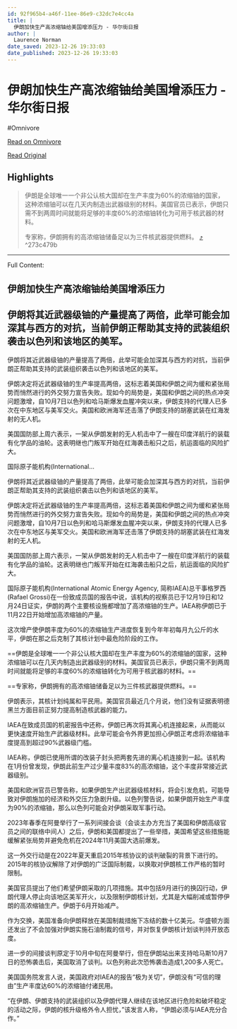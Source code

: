 ```yaml
---
id: 92f965b4-a46f-11ee-86e9-c32dc7e4cc4a
title: |
  伊朗加快生产高浓缩铀给美国增添压力 - 华尔街日报
author: |
  Laurence Norman
date_saved: 2023-12-26 19:33:03
date_published: 2023-12-26 19:33:03
---
```


# 伊朗加快生产高浓缩铀给美国增添压力 - 华尔街日报
#Omnivore

[Read on Omnivore](https://omnivore.app/me/-18ca982a5fc)

[Read Original](https://cn.wsj.com/amp/articles/%E4%BC%8A%E6%9C%97%E5%8A%A0%E5%BF%AB%E7%94%9F%E4%BA%A7%E9%AB%98%E6%B5%93%E7%BC%A9%E9%93%80%E7%BB%99%E7%BE%8E%E5%9B%BD%E5%A2%9E%E6%B7%BB%E5%8E%8B%E5%8A%9B-094d8316)

## Highlights

> 伊朗是全球唯一一个非公认核大国却在生产丰度为60%的浓缩铀的国家，这种浓缩铀可以在几天内制造出武器级别的材料。美国官员已表示，伊朗只需不到两周时间就能将足够的丰度60%的浓缩铀转化为可用于核武器的材料。
> 
> 专家称，伊朗拥有的高浓缩铀储备足以为三件核武器提供燃料。 [⤴️](https://omnivore.app/me/-18ca982a5fc#273c479b-e3d8-4b7d-b90f-379c16ddc32f)  ^273c479b


--- 

Full Content: 

##  伊朗加快生产高浓缩铀给美国增添压力

## 伊朗将其近武器级铀的产量提高了两倍，此举可能会加深其与西方的对抗，当前伊朗正帮助其支持的武装组织袭击以色列和该地区的美军。

伊朗将其近武器级铀的产量提高了两倍，此举可能会加深其与西方的对抗，当前伊朗正帮助其支持的武装组织袭击以色列和该地区的美军。

伊朗决定将近武器级铀的生产率提高两倍，这标志着美国和伊朗之间为缓和紧张局势而悄然进行的外交努力宣告失败。现如今的局势是，美国和伊朗之间的热点冲突问题激增，自10月7日以色列和哈马斯爆发血腥冲突以来，伊朗支持的代理人已多次在中东地区与美军交火。美国和欧洲海军还击落了伊朗支持的胡塞武装在红海发射的无人机。

美国国防部上周六表示，一架从伊朗发射的无人机击中了一艘在印度洋航行的装载有化学品的油轮。这表明继也门叛军开始在红海袭击船只之后，航运面临的风险扩大。

国际原子能机构(International...

伊朗将其近武器级铀的产量提高了两倍，此举可能会加深其与西方的对抗，当前伊朗正帮助其支持的武装组织袭击以色列和该地区的美军。

伊朗决定将近武器级铀的生产率提高两倍，这标志着美国和伊朗之间为缓和紧张局势而悄然进行的外交努力宣告失败。现如今的局势是，美国和伊朗之间的热点冲突问题激增，自10月7日以色列和哈马斯爆发血腥冲突以来，伊朗支持的代理人已多次在中东地区与美军交火。美国和欧洲海军还击落了伊朗支持的胡塞武装在红海发射的无人机。

美国国防部上周六表示，一架从伊朗发射的无人机击中了一艘在印度洋航行的装载有化学品的油轮。这表明继也门叛军开始在红海袭击船只之后，航运面临的风险扩大。

国际原子能机构(International Atomic Energy Agency, 简称IAEA)总干事格罗西(Rafael Grossi)在一份致成员国的报告中说，该机构的视察员已于12月19日和12月24日证实，伊朗的两个主要核设施都增加了高浓缩铀的生产。IAEA称伊朗已于11月22日开始增加高浓缩铀的产量。

这次增产使伊朗丰度为60%的浓缩铀生产进度恢复到今年年初每月九公斤的水平，伊朗在那之后克制了其核计划中最危险阶段的工作。

==伊朗是全球唯一一个非公认核大国却在生产丰度为60%的浓缩铀的国家，这种浓缩铀可以在几天内制造出武器级别的材料。美国官员已表示，伊朗只需不到两周时间就能将足够的丰度60%的浓缩铀转化为可用于核武器的材料。==

==专家称，伊朗拥有的高浓缩铀储备足以为三件核武器提供燃料。==

伊朗表示，其核计划纯属和平民用。美国官员最近几个月说，他们没有证据表明德黑兰方面目前正努力提高制造核武器的能力。

IAEA在致成员国的机密报告中还称，伊朗已再次将其离心机连接起来，从而能以更快速度开始生产武器级材料。此举可能会令外界更加担心伊朗正考虑将浓缩铀丰度提高到超过90%武器级门槛。

IAEA称，伊朗已使用所谓的改装子封头把两套先进的离心机连接到一起。该机构在1月份曾发现，伊朗此前生产过少量丰度83%的高浓缩铀，这个丰度非常接近武器级别。

美国和欧洲官员已警告称，如果伊朗生产出武器级核材料，将会引发危机，可能导致对伊朗施加的经济和外交压力急剧升级。以色列警告说，如果伊朗开始生产丰度为90%的浓缩铀，那么以色列可能会对伊朗采取军事行动。

2023年春季在阿曼举行了一系列间接会谈（会谈主办方充当了美国和伊朗高级官员之间的联络中间人）之后，伊朗和美国都提出了一些举措，美国希望这些措施能缓解紧张局势并避免危机在2024年11月美国大选前爆发。

这一外交行动是在2022年夏天重启2015年核协议的谈判破裂的背景下进行的。2015年的核协议解除了对伊朗的广泛国际制裁，以换取对伊朗核工作严格的暂时限制。

美国官员提出了他们希望伊朗采取的几项措施。其中包括9月进行的换囚行动，伊朗代理人停止向该地区美军开火，以及限制伊朗核计划，尤其是大幅削减或暂停伊朗的高浓缩铀生产。伊朗于6月开始减产。

作为交换，美国准备向伊朗释放在美国制裁措施下冻结的数十亿美元。华盛顿方面还发出了不会加强对伊朗实施石油制裁的信号，并对恢复伊朗核计划谈判持开放态度。

进一步的间接谈判原定于10月中旬在阿曼举行，但在伊朗站出来支持哈马斯10月7日的恐怖袭击后，美国取消了谈判。以色列称此次恐怖袭击造成1,200多人死亡。

美国国务院发言人说，美国政府对IAEA的报告“极为关切”，伊朗没有“可信的理由”生产丰度达60%的浓缩铀付诸民用。

“在伊朗、伊朗支持的武装组织以及伊朗代理人继续在该地区进行危险和破坏稳定的活动之际，伊朗的核升级格外令人担忧，”该发言人称，“伊朗必须与IAEA充分合作。”
